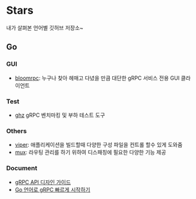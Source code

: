 # Stars
내가 살펴본 언어별 깃허브 저장소~

## Go

### GUI
- [bloomrpc](https://github.com/uw-labs/bloomrpc): 누구나 찾아 헤매고 다녔을 만큼 대단한 gRPC 서비스 전용 GUI 클라이언트

### Test
- [ghz](https://github.com/bojand/ghz) gRPC 벤치마킹 및 부하 테스트 도구

### Others
- [viper](https://github.com/spf13/viper): 애플리케이션을 빌드할때 다양한 구성 파일을 컨트롤 할수 있게 도와줌
- [mux](https://github.com/gorilla/mux): 라우팅 관리를 하기 위하여 디스패칭에 필요한 다양한 기능 제공

### Document
- [gRPC API 디자인 가이드](https://cloud.google.com/apis/design)
- [Go 언어로 gRPC 빠르게 시작하기](https://grpc.io/docs/languages/go/quickstart/)
